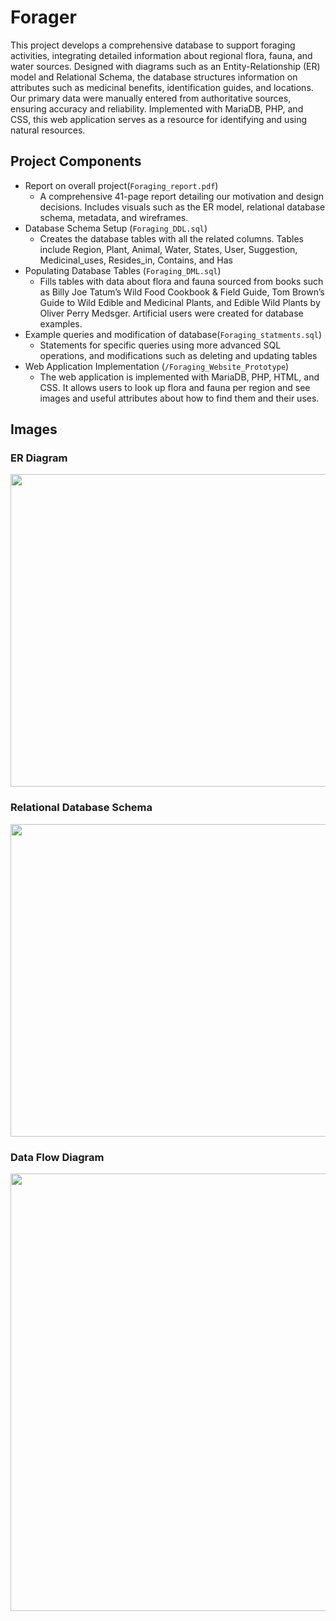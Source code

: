 # Forager
This project develops a comprehensive database to support foraging activities, integrating detailed information about regional flora, fauna, and water sources. Designed with diagrams such as an Entity-Relationship (ER) model and Relational Schema, the database structures information on attributes such as medicinal benefits, identification guides, and locations. Our primary data were manually entered from authoritative sources, ensuring accuracy and reliability. Implemented with MariaDB, PHP, and CSS, this web application serves as a resource for identifying and using natural resources.
## Project Components
- Report on overall project(`Foraging_report.pdf`)
  - A comprehensive 41-page report detailing our motivation and design decisions. Includes visuals such as the ER model, relational database schema, metadata, and wireframes.
- Database Schema Setup (`Foraging_DDL.sql`)
  - Creates the database tables with all the related columns. Tables include Region, Plant, Animal, Water, States, User, Suggestion, Medicinal_uses, Resides_in, Contains, and Has
- Populating Database Tables (`Foraging_DML.sql`)
  - Fills tables with data about flora and fauna sourced from books such as Billy Joe Tatum’s Wild Food Cookbook & Field Guide, Tom Brown’s Guide to Wild Edible and Medicinal Plants, and Edible Wild Plants by Oliver Perry Medsger. Artificial users were created for database examples.
- Example queries and modification of database(`Foraging_statments.sql`)
  - Statements for specific queries using more advanced SQL operations, and modifications such as deleting and updating tables
- Web Application Implementation (`/Foraging_Website_Prototype`)
  - The web application is implemented with MariaDB, PHP, HTML, and CSS. It allows users to look up flora and fauna per region and see images and useful attributes about how to find them and their uses.

## Images
### ER Diagram
<img src="https://github.com/jccoulson/foraging-database/assets/28967794/a99211df-960c-4bab-b76a-672bf68dfaa6" width="600" height="500">

### Relational Database Schema
<img src="https://github.com/jccoulson/foraging-database/assets/28967794/5e1242a8-89b0-4385-8cec-15cb1f82ed9e" width="600" height="500">

### Data Flow Diagram
<img src="https://github.com/jccoulson/foraging-database/assets/28967794/4036a295-b661-4294-9211-fc220903274f" width="600" height="700">

